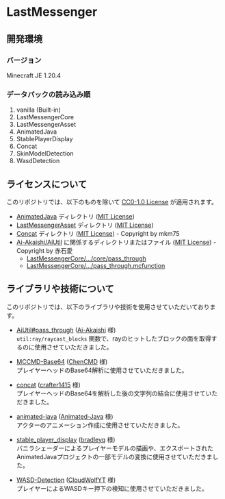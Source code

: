 # LastMessenger

## 開発環境

### バージョン
Minecraft JE 1.20.4

### データパックの読み込み順
1. vanilla (Built-in)
2. LastMessengerCore
3. LastMessengerAsset
4. AnimatedJava
5. StablePlayerDisplay
6. Concat
7. SkinModelDetection
8. WasdDetection

## ライセンスについて
このリポジトリでは、以下のものを除いて [CC0-1.0 License](LICENSE) が適用されます。
- [AnimatedJava](AnimatedJava) ディレクトリ ([MIT License](AnimatedJava/LICENSE))
- [LastMessengerAsset](LastMessengerAsset) ディレクトリ ([MIT License](LastMessengerAsset/LICENSE))
- [Concat](Concat) ディレクトリ ([MIT License](Concat/LICENSE)) - Copyright by mkm75
- [Ai-Akaishi/AiUtil](https://github.com/Ai-Akaishi/AiUtil) に関係するディレクトリまたはファイル ([MIT License](https://github.com/Ai-Akaishi/AiUtil/blob/main/LICENSE)) - Copyright by 赤石愛
  - [LastMessengerCore/.../core/pass_through](LastMessengerCore/data/util/functions/ray/core/pass_through)
  - [LastMessengerCore/.../pass_through.mcfunction](LastMessengerCore/data/util/functions/ray/pass_through.mcfunction)

## ライブラリや技術について
このリポジトリでは、以下のライブラリや技術を使用させていただいております。

- [AiUtil#pass_through](https://github.com/Ai-Akaishi/AiUtil/tree/main/data/util/functions/pass_through) ([Ai-Akaishi](https://github.com/Ai-Akaishi) 様)  
`util:ray/raycast_blocks` 関数で、rayのヒットしたブロックの面を取得するのに使用させていただきました。

- [MCCMD-Base64](https://github.com/ChenCMD/MCCMD-Base64) ([ChenCMD](https://github.com/ChenCMD) 様)  
プレイヤーヘッドのBase64解析に使用させていただきました。

- [concat](https://github.com/crafter1415/concat) ([crafter1415](https://github.com/crafter1415) 様)  
プレイヤーヘッドのBase64を解析した後の文字列の結合に使用させていただきました。

- [animated-java](https://github.com/Animated-Java/animated-java) ([Animated-Java](https://github.com/Animated-Java) 様)  
アクターのアニメーション作成に使用させていただきました。

- [stable_player_display](https://github.com/bradleyq/stable_player_display) ([bradleyq](https://github.com/bradleyq) 様)  
バニラシェーダーによるプレイヤーモデルの描画や、エクスポートされたAnimatedJavaプロジェクトの一部モデルの変換に使用させていただきました。

- [WASD-Detection](https://github.com/CloudWolfYT/WASD-Detection) ([CloudWolfYT](https://github.com/CloudWolfYT) 様)  
プレイヤーによるWASDキー押下の検知に使用させていただきました。

